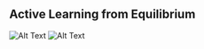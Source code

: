## Active Learning from Equilibrium 

![Alt Text](https://github.com/i-abr/al-equilibrium/blob/master/bayes_opt_cdp/data/anim.gif)
![Alt Text](https://github.com/i-abr/al-equilibrium/blob/master/demo/distr_match3.gif)
